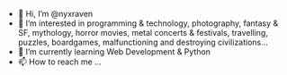 - 👋 Hi, I’m @nyxraven
- 👀 I’m interested in programming & technology, photography, fantasy & SF, mythology, horror movies, metal concerts & festivals, travelling, puzzles, boardgames, malfunctioning and destroying civilizations...
- 🌱 I’m currently learning Web Development & Python
- 📫 How to reach me ...

<!---
nyxraven/nyxraven is a ✨ special ✨ repository because its `README.md` (this file) appears on your GitHub profile.
You can click the Preview link to take a look at your changes.
--->
